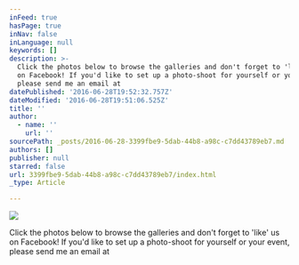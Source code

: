 ```yaml
---
inFeed: true
hasPage: true
inNav: false
inLanguage: null
keywords: []
description: >-
  Click the photos below to browse the galleries and don't forget to 'like' us
  on Facebook! If you'd like to set up a photo-shoot for yourself or your event,
  please send me an email at
datePublished: '2016-06-28T19:52:32.757Z'
dateModified: '2016-06-28T19:51:06.525Z'
title: ''
author:
  - name: ''
    url: ''
sourcePath: _posts/2016-06-28-3399fbe9-5dab-44b8-a98c-c7dd43789eb7.md
authors: []
publisher: null
starred: false
url: 3399fbe9-5dab-44b8-a98c-c7dd43789eb7/index.html
_type: Article

---
```

![](https://the-grid-user-content.s3-us-west-2.amazonaws.com/b7a61f0d-6a75-4f4d-87a3-5a47a81072a3.jpg)

Click the photos below to browse the galleries and don't forget to 'like' us on Facebook! If you'd like to set up a photo-shoot for yourself or your event, please send me an email at
